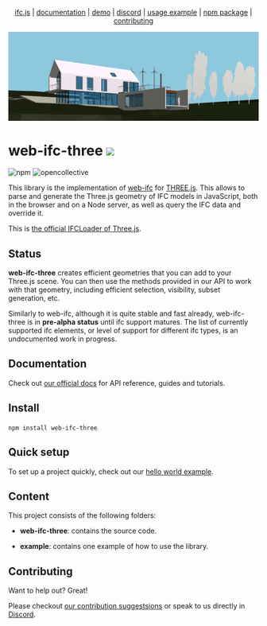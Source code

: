 <p align="center">
  <a href="https://ifcjs.github.io/info/">ifc.js</a>
  |
  <a href="https://ifcjs.github.io/info/docs/Guide/web-ifc-three/Introduction">documentation</a>
  |
  <a href="https://ifcjs.github.io/web-ifc-three/example/">demo</a>
  |
  <a href="https://discord.gg/FXfyR4XrKT">discord</a>
  |
  <a href="https://github.com/IFCjs/web-ifc-three/tree/master/example">usage example</a>
  |
  <a href="https://www.npmjs.com/package/web-ifc-three">npm package</a>
  |
  <a href="https://github.com/IFCjs/web-ifc-three/blob/main/contributing.md">contributing</a>
</p>

<img src="banner.png">
<h1>web-ifc-three <img src="https://ifcjs.github.io/info/img/logo.svg" width="32"></h1>

![npm](https://img.shields.io/npm/dw/web-ifc-three)
![opencollective](https://opencollective.com/ifcjs/tiers/badge.svg)

This library is the implementation of [web-ifc](https://github.com/tomvandig/web-ifc) for [THREE.js](https://github.com/mrdoob/three.js/). This allows to parse and generate the Three.js geometry of IFC models in JavaScript, both in the browser and on a Node server, as well as query the IFC data and override it.

This is [the official IFCLoader of Three.js](https://github.com/mrdoob/three.js/).

## Status

**web-ifc-three** creates efficient geometries that you can add to your Three.js scene. You can then use the methods provided in our API to work with that geometry, including efficient selection, visibility, subset generation, etc.

Similarly to web-ifc, although it is quite stable and fast already, web-ifc-three is in **pre-alpha status** until ifc support matures. The list of currently supported ifc elements, or level of support for different ifc types, is an undocumented work in progress.

## Documentation

Check out [our official docs](https://ifcjs.github.io/info/docs/Guide/web-ifc-three/Introduction) for API reference, guides and tutorials.

## Install

`npm install web-ifc-three`

## Quick setup

To set up a project quickly, check out our [hello world example](https://ifcjs.github.io/info/docs/Hello%20world).

## Content

This project consists of the following folders:

- **web-ifc-three**: contains the source code.

- **example**: contains one example of how to use the library.

## Contributing

Want to help out? Great!

Please checkout [our contribution suggestsions](https://github.com/IFCjs/web-ifc-three/blob/main/contributing.md) or speak to us directly in [Discord](https://discord.gg/FXfyR4XrKT).
